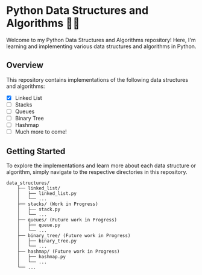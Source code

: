 # Python Data Structures and Algorithms 🐍💡

Welcome to my Python Data Structures and Algorithms repository! Here, I'm learning and implementing various data structures and algorithms in Python.

## Overview

This repository contains implementations of the following data structures and algorithms:

- [x] Linked List
- [ ] Stacks
- [ ] Queues
- [ ] Binary Tree
- [ ] Hashmap
- [ ] Much more to come!

## Getting Started

To explore the implementations and learn more about each data structure or algorithm, simply navigate to the respective directories in this repository.

```plaintext
data_structures/
    ├── linked_list/
    │   ├── linked_list.py
    │   └── ...
    ├── stacks/ (Work in Progress)
    │   ├── stack.py
    │   └── ...
    ├── queues/ (Future work in Progress)
    │   ├── queue.py
    │   └── ...
    ├── binary_tree/ (Future work in Progress)
    │   ├── binary_tree.py
    │   └── ...
    ├── hashmap/ (Future work in Progress)
    │   ├── hashmap.py
    │   └── ...
    └── ...
```
